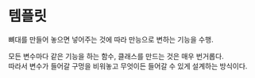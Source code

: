 # 템플릿

뼈대를 만들어 놓으면 넣어주는 것에 따라 만능으로 변하는 기능을 수행.

모든 변수마다 같은 기능을 하는 함수, 클래스를 만드는 것은 매우 번거롭다.<br>
따라서 변수가 들어갈 구멍을 비워놓고 무엇이든 들어갈 수 있게 설계하는 방식이다.

